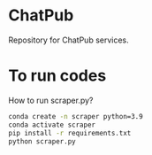 # ChatPub

Repository for ChatPub services.

# To run codes

How to run scraper.py?
```bash
conda create -n scraper python=3.9
conda activate scraper
pip install -r requirements.txt
python scraper.py
```
